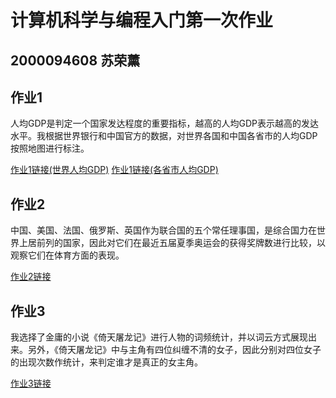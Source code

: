 # 计算机科学与编程入门第一次作业
## 2000094608 苏荣薰
## 作业1
人均GDP是判定一个国家发达程度的重要指标，越高的人均GDP表示越高的发达水平。我根据世界银行和中国官方的数据，对世界各国和中国各省市的人均GDP按照地图进行标注。

[作业1链接(世界人均GDP)](https://hhsrx.github.io/gdp_per_capita.html)
[作业1链接(各省市人均GDP)](https://hhsrx.github.io/gdp_provinces.html)

## 作业2
中国、美国、法国、俄罗斯、英国作为联合国的五个常任理事国，是综合国力在世界上居前列的国家，因此对它们在最近五届夏季奥运会的获得奖牌数进行比较，以观察它们在体育方面的表现。

[作业2链接](https://hhsrx.github.io/olympicmedals_bar.html)

## 作业3
我选择了金庸的小说《倚天屠龙记》进行人物的词频统计，并以词云方式展现出来。另外，《倚天屠龙记》中与主角有四位纠缠不清的女子，因此分别对四位女子的出现次数作统计，来判定谁才是真正的女主角。

[作业3链接](https://hhsrx.github.io/倚天屠龙记人物.html)
